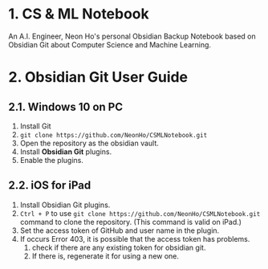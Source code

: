 # 1. CS & ML Notebook
An A.I. Engineer, Neon Ho's personal Obsidian Backup Notebook based on Obsidian Git about Computer Science and Machine Learning.

# 2. Obsidian Git User Guide

## 2.1. Windows 10 on PC

1. Install Git
2. `git clone https://github.com/NeonHo/CSMLNotebook.git`
3. Open the repository as the obsidian vault.
4. Install **Obsidian Git** plugins.
5. Enable the plugins.
## 2.2. iOS for iPad
1. Install Obsidian Git plugins.
2. `Ctrl + P` to use `git clone https://github.com/NeonHo/CSMLNotebook.git` command to clone the repository. (This command is valid on iPad.)
3. Set the access token of GitHub and user name in the plugin.
4. If occurs Error 403, it is possible that the access token has problems.
	1. check if there are any existing token for obsidian git.
	2. If there is, regenerate it for using a new one.
